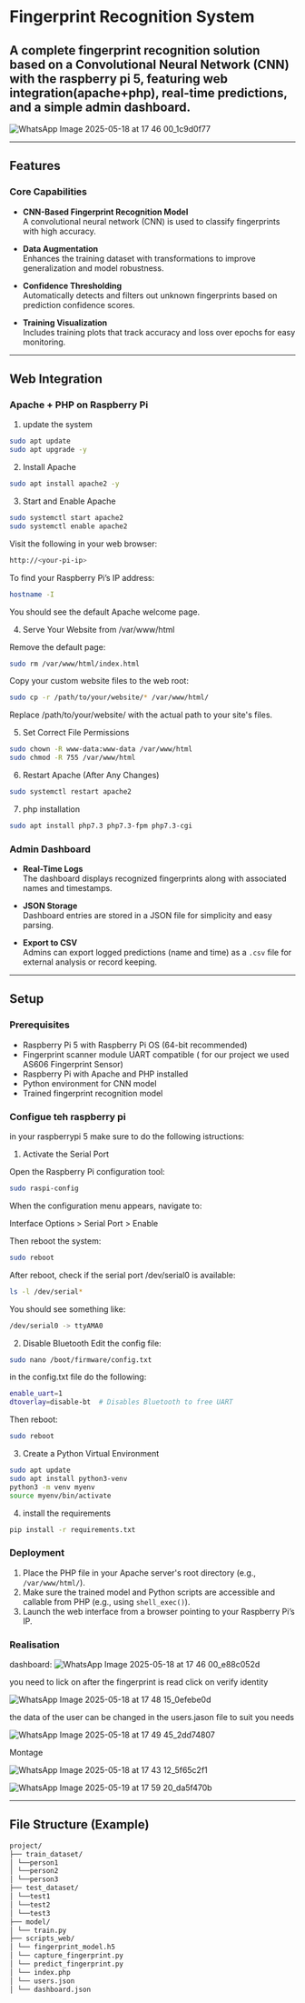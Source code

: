 # Fingerprint Recognition System

A complete fingerprint recognition solution based on a Convolutional Neural Network (CNN) with the raspberry pi 5, featuring web integration(apache+php), real-time predictions, and a simple admin dashboard.
---
![WhatsApp Image 2025-05-18 at 17 46 00_1c9d0f77](https://github.com/user-attachments/assets/7aff70b3-50d5-4db0-8b94-fdf2919e331b)

---

## Features

### Core Capabilities

- **CNN-Based Fingerprint Recognition Model**  
  A convolutional neural network (CNN) is used to classify fingerprints with high accuracy.

- **Data Augmentation**  
  Enhances the training dataset with transformations to improve generalization and model robustness.

- **Confidence Thresholding**  
  Automatically detects and filters out unknown fingerprints based on prediction confidence scores.

- **Training Visualization**  
  Includes training plots that track accuracy and loss over epochs for easy monitoring.

---

## Web Integration

### Apache + PHP on Raspberry Pi
1. update the system
```bash
sudo apt update
sudo apt upgrade -y
```
2. Install Apache
```bash
sudo apt install apache2 -y
```
3. Start and Enable Apache

```bash
sudo systemctl start apache2
sudo systemctl enable apache2
```


Visit the following in your web browser:

```bash
http://<your-pi-ip>
```
To find your Raspberry Pi’s IP address:
```bash
hostname -I
```
You should see the default Apache welcome page.

4. Serve Your Website from /var/www/html

Remove the default page:
```bash
sudo rm /var/www/html/index.html

```
Copy your custom website files to the web root:

```bash
sudo cp -r /path/to/your/website/* /var/www/html/
```
Replace /path/to/your/website/ with the actual path to your site's files.

5. Set Correct File Permissions


```bash
sudo chown -R www-data:www-data /var/www/html
sudo chmod -R 755 /var/www/html
```
6. Restart Apache (After Any Changes)
```bash
sudo systemctl restart apache2
```
7. php installation 
```bash
sudo apt install php7.3 php7.3-fpm php7.3-cgi
```
### Admin Dashboard

- **Real-Time Logs**  
  The dashboard displays recognized fingerprints along with associated names and timestamps.

- **JSON Storage**  
  Dashboard entries are stored in a JSON file for simplicity and easy parsing.

- **Export to CSV**  
  Admins can export logged predictions (name and time) as a `.csv` file for external analysis or record keeping.

---

## Setup

### Prerequisites

- Raspberry Pi 5 with Raspberry Pi OS (64-bit recommended)
- Fingerprint scanner module UART compatible ( for our project we used AS606 Fingerprint Sensor)
- Raspberry Pi with Apache and PHP installed
- Python environment for CNN model
- Trained fingerprint recognition model

### Configue teh raspberry pi

in your raspberrypi 5 make sure to do the following istructions:

1. Activate the Serial Port

Open the Raspberry Pi configuration tool:

```bash
sudo raspi-config
 ```
When the configuration menu appears, navigate to:

Interface Options > Serial Port > Enable

Then reboot the system:
```bash
sudo reboot
```
After reboot, check if the serial port /dev/serial0 is available:

```bash
ls -l /dev/serial*
```

You should see something like:
```bash
/dev/serial0 -> ttyAMA0
``` 
2. Disable Bluetooth
Edit the config file:
```bash
sudo nano /boot/firmware/config.txt
```
in the config.txt file do the following:
```bash
enable_uart=1
dtoverlay=disable-bt  # Disables Bluetooth to free UART
```
Then reboot:
```bash
sudo reboot
```

3. Create a Python Virtual Environment
 ```bash
sudo apt update
sudo apt install python3-venv
python3 -m venv myenv
source myenv/bin/activate
```
4. install the requirements
```bash
pip install -r requirements.txt
```


### Deployment



1. Place the PHP file in your Apache server's root directory (e.g., `/var/www/html/`).
2. Make sure the trained model and Python scripts are accessible and callable from PHP (e.g., using `shell_exec()`).
3. Launch the web interface from a browser pointing to your Raspberry Pi’s IP.

### Realisation
dashboard:
![WhatsApp Image 2025-05-18 at 17 46 00_e88c052d](https://github.com/user-attachments/assets/d3e11611-957c-45e7-b9a9-5d495a3aa1af)

you need to lick on after the fingerprint is read click on verify identity 

![WhatsApp Image 2025-05-18 at 17 48 15_0efebe0d](https://github.com/user-attachments/assets/c21ce824-936c-4301-b33f-7a019811dc35)

the data of the user can be changed in the users.jason file to suit you needs

![WhatsApp Image 2025-05-18 at 17 49 45_2dd74807](https://github.com/user-attachments/assets/8f370f85-6e0a-43eb-8e0c-837a24d5ac5e)

Montage 

![WhatsApp Image 2025-05-18 at 17 43 12_5f65c2f1](https://github.com/user-attachments/assets/d79d915e-7d14-4894-aaed-007ab2dd83af)

![WhatsApp Image 2025-05-19 at 17 59 20_da5f470b](https://github.com/user-attachments/assets/e75ea0e4-6f52-482a-bfc0-85126ff7dd71)

---

## File Structure (Example)
```bash
project/
├── train_dataset/
│ └──person1
│ └──person2
│ └──person3
├── test_dataset/
│ └──test1
│ └──test2
│ └──test3
├── model/
│ └── train.py
├── scripts_web/
│ └── fingerprint_model.h5
│ └── capture_fingerprint.py
│ └── predict_fingerprint.py
│ └── index.php
│ └── users.json
│ └── dashboard.json
```

